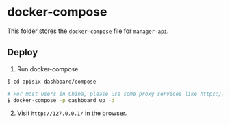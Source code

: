 <!--
#
# Licensed to the Apache Software Foundation (ASF) under one or more
# contributor license agreements.  See the NOTICE file distributed with
# this work for additional information regarding copyright ownership.
# The ASF licenses this file to You under the Apache License, Version 2.0
# (the "License"); you may not use this file except in compliance with
# the License.  You may obtain a copy of the License at
#
#     http://www.apache.org/licenses/LICENSE-2.0
#
# Unless required by applicable law or agreed to in writing, software
# distributed under the License is distributed on an "AS IS" BASIS,
# WITHOUT WARRANTIES OR CONDITIONS OF ANY KIND, either express or implied.
# See the License for the specific language governing permissions and
# limitations under the License.
#
-->

# docker-compose

This folder stores the `docker-compose` file for `manager-api`.

## Deploy

1. Run docker-compose

```sh
$ cd apisix-dashboard/compose

# For most users in China, please use some proxy services like https://www.daocloud.io/mirror to speed up your Docker images pulling.
$ docker-compose -p dashboard up -d
```

2. Visit `http://127.0.0.1/` in the browser.
